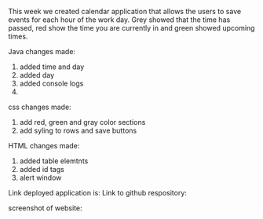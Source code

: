 This week we created calendar application that allows the users to save events for each hour of the work day. 
Grey showed that the time has passed, red show the time  you are currently in and green showed upcoming times.

Java changes made:
1. added time and day
2. added day 
3. added console logs
4.

css changes made:
1. add red, green and gray color sections
2. add syling to rows and save buttons

HTML changes made:
1. added table elemtnts 
2. added id tags
3. alert window

Link deployed application is:
Link to github respository:

screenshot of website:



